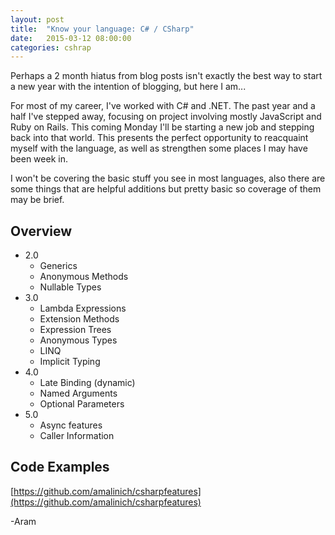 ```yaml
---
layout: post
title:  "Know your language: C# / CSharp"
date:   2015-03-12 08:00:00
categories: cshrap
---
```

Perhaps a 2 month hiatus from blog posts isn't exactly the best way to start a new year with the intention of blogging, but here I am...

For most of my career, I've worked with C# and .NET.  The past year and a half I've stepped away, focusing on project involving mostly JavaScript and Ruby on Rails.  This coming Monday I'll be starting a new job and stepping back into that world.  This presents the perfect opportunity to reacquaint myself with the language, as well as strengthen some places I may have been week in.

I won't be covering the basic stuff you see in most languages, also there are some things that are helpful additions but pretty basic so coverage of them may be brief.

## Overview

* 2.0
  * Generics
  * Anonymous Methods
  * Nullable Types
* 3.0
  * Lambda Expressions
  * Extension Methods
  * Expression Trees
  * Anonymous Types
  * LINQ
  * Implicit Typing
* 4.0
  * Late Binding (dynamic)
  * Named Arguments
  * Optional Parameters
* 5.0
  * Async features
  * Caller Information

## Code Examples

[https://github.com/amalinich/csharpfeatures](https://github.com/amalinich/csharpfeatures)

-Aram